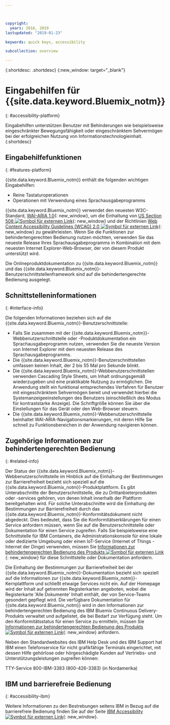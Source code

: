 ```yaml
---



copyright:
  years: 2016, 2019
lastupdated: "2019-01-23"

keywords: quick keys, accessibility

subcollection: overview

---
```


{:shortdesc: .shortdesc}
{:new_window: target="_blank"}

# Eingabehilfen für {{site.data.keyword.Bluemix_notm}}
{: #accessibility-platform}

Eingabehilfen unterstützen Benutzer mit Behinderungen wie beispielsweise eingeschränkter Bewegungsfähigkeit oder eingeschränktem Sehvermögen bei der erfolgreichen Nutzung von Informationstechnologieinhalt.
{:shortdesc}

## Eingabehilfefunktionen
{: #features-platform}

{{site.data.keyword.Bluemix_notm}} enthält die folgenden wichtigen Eingabehilfen:

* Reine Tastaturoperationen
* Operationen mit Verwendung eines Sprachausgabeprogramms

{{site.data.keyword.Bluemix_notm}} verwendet den neuesten W3C-Standard, [WAI-ARIA 1.0](http://www.w3.org/TR/wai-aria/){: new_window}, um die Einhaltung von [US Section 508 ![Symbol für externen Link](../../icons/launch-glyph.svg "Symbol für externen Link")](https://www.access-board.gov/guidelines-and-standards/communications-and-it/about-the-section-508-standards/section-508-standards){: new_window} und der Richtlinien [Web Content Accessibility Guidelines (WCAG) 2.0 ![Symbol für externen Link](../../icons/launch-glyph.svg "Symbol für externen Link")](http://www.w3.org/TR/WCAG20/){: new_window} zu gewährleisten. Wenn Sie die Funktionen zur behindertengerechten Bedienung nutzen möchten, verwenden Sie das neueste Release Ihres Sprachausgabeprogramms in Kombination mit dem neuesten Internet Explorer-Web-Browser, der von diesem Produkt unterstützt wird.

Die Onlineproduktdokumentation zu {{site.data.keyword.Bluemix_notm}} und das {{site.data.keyword.Bluemix_notm}}-Benutzerschnittstellenframework sind auf die behindertengerechte Bedienung ausgelegt. 


## Schnittstelleninformationen
{: #interface-info}
 
Die folgenden Informationen beziehen sich auf die {{site.data.keyword.Bluemix_notm}}-Benutzerschnittstelle:

* Falls Sie zusammen mit der {{site.data.keyword.Bluemix_notm}}-Webbenutzerschnittstelle oder -Produktdokumentation ein Sprachausgabeprogramm nutzen, verwenden Sie die neueste Version von Internet Explorer mit dem neuesten Release des Sprachausgabeprogramms. 
* Die {{site.data.keyword.Bluemix_notm}}-Benutzerschnittstellen umfassen keinen Inhalt, der 2 bis 55 Mal pro Sekunde blinkt.
* Die {{site.data.keyword.Bluemix_notm}}-Webbenutzerschnittstellen verwenden Cascading Style Sheets, um Inhalt ordnungsgemäß wiederzugeben und eine praktikable Nutzung zu ermöglichen. Die Anwendung stellt ein funktional entsprechendes Verfahren für Benutzer mit eingeschränktem Sehvermögen bereit und verwendet hierbei die Systemanzeigeeinstellungen des Benutzers (einschließlich des Modus für kontraststarke Anzeige). Die Schriftgröße können Sie über die Einstellungen für das Gerät oder den Web-Browser steuern.
* Die {{site.data.keyword.Bluemix_notm}}-Webbenutzerschnittstelle beinhaltet WAI-ARIA-Navigationsmarkierungen, mit deren Hilfe Sie schnell zu Funktionsbereichen in der Anwendung navigieren können.


## Zugehörige Informationen zur behindertengerechten Bedienung
{: #related-info}

Der Status der {{site.data.keyword.Bluemix_notm}}-Webbenutzerschnittstelle im Hinblick auf die Einhaltung der Bestimmungen zur Barrierefreiheit bezieht sich speziell auf die {{site.data.keyword.Bluemix_notm}}-Produktplattform. Es gibt Unterabschnitte der Benutzerschnittstelle, die zu Drittanbieterprodukten oder -services gehören, von denen Inhalt innerhalb der Plattform bereitgehalten wird. Für solche Unterabschnitte wird die Einhaltung der Bestimmungen zur Barrierefreiheit durch das {{site.data.keyword.Bluemix_notm}}-Konformitätsdokument nicht abgedeckt. Dies bedeutet, dass Sie die Konformitätserklärungen für einen Service anfordern müssen, wenn Sie auf die Benutzerschnittstelle oder Dokumentation für einen Service zugreifen. Falls Sie beispielsweise eine Schnittstelle für IBM Containers, die Administrationskonsole für eine lokale oder dedizierte Umgebung oder einen IoT-Service (Internet of Things - Internet der Dinge) verwenden, müssen Sie [Informationen zur behindertengerechten Bedienung des Produkts ![Symbol für externen Link](../../icons/launch-glyph.svg "Symbol für externen Link")](https://able.ibm.com/request/){: new_window} für diese Schnittstelle oder Dokumentation anfordern.

Die Einhaltung der Bestimmungen zur Barrierefreiheit bei der {{site.data.keyword.Bluemix_notm}}-Dokumentation bezieht sich speziell auf die Informationen zur {{site.data.keyword.Bluemix_notm}}-Kernplattform und schließt etwaige Services nicht ein. Auf der Homepage wird der Inhalt auf getrennten Registerkarten angeboten, wobei die Registerkarte 'Alle Dokumente' Inhalt enthält, der von Service-Teams gesondert gepflegt wird. Die verfügbare Dokumentation für {{site.data.keyword.Bluemix_notm}} wird in den Informationen zur behindertengerechten Bedienung des IBM Bluemix Continuous Delivery-Produkts verwaltet und aufgelistet, die bei Bedarf zur Verfügung steht. Um den Konformitätsstatus für einen Service zu ermitteln, müssen Sie [Informationen zur behindertengerechten Bedienung des Produkts ![Symbol für externen Link](../../icons/launch-glyph.svg "Symbol für externen Link")](https://able.ibm.com/request/){: new_window} anfordern.

Neben den Standardwebsites des IBM Help Desk und des IBM Support hat IBM einen Telefonservice für nicht grafikfähige Terminals eingerichtet, mit dessen Hilfe gehörlose oder hörgeschädigte Kunden auf Vertriebs- und Unterstützungsleistungen zugreifen können:

TTY-Service
800-IBM-3383 (800-426-3383)
(in Nordamerika)

## IBM und barrierefreie Bedienung
{: #accessibility-ibm}

Weitere Informationen zu den Bestrebungen seitens IBM in Bezug auf die barrierefreie Bedienung finden Sie auf der Seite [IBM Accessibility ![Symbol für externen Link](../../icons/launch-glyph.svg "Symbol für externen Link")](http://www.ibm.com/able){: new_window}.
